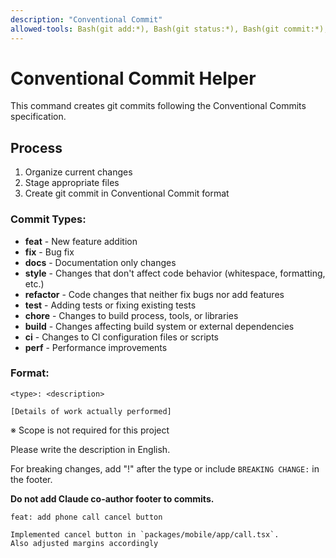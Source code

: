 ```yaml
---
description: "Conventional Commit"
allowed-tools: Bash(git add:*), Bash(git status:*), Bash(git commit:*), Bash(git diff:*)
---
```


# Conventional Commit Helper

This command creates git commits following the Conventional Commits specification.

## Process

1. Organize current changes
2. Stage appropriate files  
3. Create git commit in Conventional Commit format

### Commit Types:
- **feat** - New feature addition
- **fix** - Bug fix
- **docs** - Documentation only changes
- **style** - Changes that don't affect code behavior (whitespace, formatting, etc.)
- **refactor** - Code changes that neither fix bugs nor add features
- **test** - Adding tests or fixing existing tests
- **chore** - Changes to build process, tools, or libraries
- **build** - Changes affecting build system or external dependencies
- **ci** - Changes to CI configuration files or scripts
- **perf** - Performance improvements

### Format:
```
<type>: <description>

[Details of work actually performed]
```
※ Scope is not required for this project

Please write the description in English.

For breaking changes, add "!" after the type or include `BREAKING CHANGE:` in the footer.

 **Do not add Claude co-author footer to commits.** 

```commit
feat: add phone call cancel button

Implemented cancel button in `packages/mobile/app/call.tsx`.
Also adjusted margins accordingly
```
